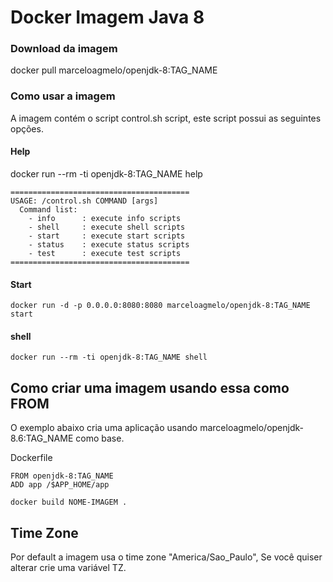 # Docker Imagem Java 8

### Download da imagem

docker pull marceloagmelo/openjdk-8:TAG_NAME

### Como usar a imagem

A imagem contém o script control.sh script, este script possui as seguintes opções.

#### Help

docker run --rm -ti openjdk-8:TAG_NAME help
```
========================================
USAGE: /control.sh COMMAND [args]
  Command list:
    - info      : execute info scripts
    - shell     : execute shell scripts
    - start     : execute start scripts
    - status    : execute status scripts
    - test      : execute test scripts
========================================
```

#### Start

```
docker run -d -p 0.0.0.0:8080:8080 marceloagmelo/openjdk-8:TAG_NAME start
```

#### shell

```
docker run --rm -ti openjdk-8:TAG_NAME shell
```

## Como criar uma imagem usando essa como FROM

O exemplo abaixo cria uma aplicação usando marceloagmelo/openjdk-8.6:TAG_NAME como base.

Dockerfile

```
FROM openjdk-8:TAG_NAME
ADD app /$APP_HOME/app
```

```
docker build NOME-IMAGEM .
```

## Time Zone
Por default a imagem usa o time zone "America/Sao_Paulo", Se você quiser alterar crie uma variável TZ.
